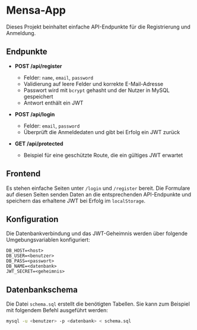 # Mensa-App

Dieses Projekt beinhaltet einfache API-Endpunkte für die Registrierung und Anmeldung.

## Endpunkte

- **POST /api/register**
  - Felder: `name`, `email`, `password`
  - Validierung auf leere Felder und korrekte E-Mail-Adresse
  - Passwort wird mit `bcrypt` gehasht und der Nutzer in MySQL gespeichert
  - Antwort enthält ein JWT

- **POST /api/login**
  - Felder: `email`, `password`
  - Überprüft die Anmeldedaten und gibt bei Erfolg ein JWT zurück

- **GET /api/protected**
  - Beispiel für eine geschützte Route, die ein gültiges JWT erwartet

## Frontend

Es stehen einfache Seiten unter `/login` und `/register` bereit. Die Formulare
auf diesen Seiten senden Daten an die entsprechenden API-Endpunkte und speichern
das erhaltene JWT bei Erfolg im `localStorage`.

## Konfiguration

Die Datenbankverbindung und das JWT-Geheimnis werden über folgende Umgebungsvariablen konfiguriert:

```
DB_HOST=<host>
DB_USER=<benutzer>
DB_PASS=<passwort>
DB_NAME=<datenbank>
JWT_SECRET=<geheimnis>
```

## Datenbankschema

Die Datei `schema.sql` erstellt die benötigten Tabellen. Sie kann zum Beispiel mit folgendem Befehl ausgeführt werden:

```bash
mysql -u <benutzer> -p <datenbank> < schema.sql
```
